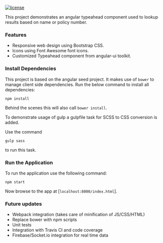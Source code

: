 [![license](https://img.shields.io/github/license/mashape/apistatus.svg)](https://github.com/uzairpm/angular-typeahead)

This project demonstrates an angular typeahead 
component used to lookup results based on name or policy number.

### Features

* Responsive web design using Bootstrap CSS.
* Icons using Font Awesome font icons.
* Customized Typeahead component from angular-ui toolkit.

### Install Dependencies

This project is based on the angular seed project. It makes use of `bower` to 
manage client side dependencies. Run the below command to install all dependencies:

```
npm install
```
Behind the scenes this will also call `bower install`.

To demonstrate usage of gulp a gulpfile task for SCSS to CSS conversion is added.

Use the command
```
gulp sass
```
to run this task.

### Run the Application

To run the application use the following command:

```
npm start
```
Now browse to the app at [`localhost:8000/index.html`].

### Future updates

* Webpack integration (takes care of minification of JS/CSS/HTML)
* Replace bower with npm scripts
* Unit tests
* Integration with Travis CI and code coverage
* Firebase/Socket.io integration for real time data
